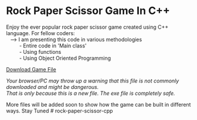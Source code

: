 # Rock Paper Scissor Game In C++

Enjoy the ever popular rock paper scissor game created using C++ language.
For fellow coders: <br>
&ensp;    --> I am presenting this code in various methodologies <br>
&emsp; &emsp;    - Entire code in 'Main class' <br>
&emsp; &emsp;   - Using functions <br>
&emsp; &emsp;   - Using Object Oriented Programming <br>

[Download Game File](https://github.com/ProxyHydra/Rock-Paper-Scissor-Cpp/raw/master/Application/RPS%20Game.exe)
                     

<i>Your browser/PC may throw up a warning that this file is not commonly downloaded and might be dangerous. </br> That is only because this is a new file. The exe file is completely safe.</i>

More files will be added soon to show how the game can be built in different ways. Stay Tuned
#   r o c k - p a p e r - s c i s s o r - c p p  
 